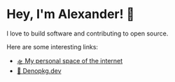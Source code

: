 # Hey, I'm Alexander! 👋
I love to build software and contributing to open source.

Here are some interesting links:
- [🛸 My personal space of the internet](https://alexander.sbs)
- [🦕 Denopkg.dev](https://denopkg.dev)
